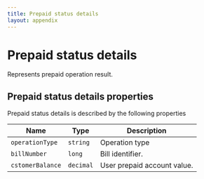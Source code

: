 ```yaml
---
title: Prepaid status details
layout: appendix
---
```


# Prepaid status details

Represents prepaid operation result.


## Prepaid status details properties

Prepaid status details is described by the following properties


Name             | Type      | Description
-----|-----------|----------------------
`operationType`  |`string`   | Operation type
`billNumber`	 |`long`     | Bill identifier.
`cstomerBalance` |`decimal`  | User prepaid account value.



